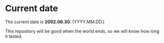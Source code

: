 # Current date

The current date is **2002.06.30.** (YYYY.MM.DD.)

This repository will be good when the world ends, so we will know how long it lasted.